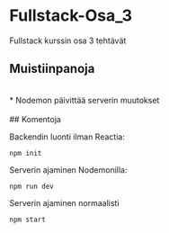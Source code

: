# Fullstack-Osa_3

Fullstack kurssin osa 3 tehtävät

## Muistiinpanoja
<br>
* Nodemon päivittää serverin muutokset 
<br>
<br>
## Komentoja

Backendin luonti ilman Reactia:

`npm init`

Serverin ajaminen Nodemonilla:

`npm run dev`

Serverin ajaminen normaalisti

`npm start`
